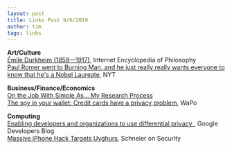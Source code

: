 ```yaml
---
layout: post
title: Links Post 9/6/2019
author: tim
tags: links
---
```


**Art/Culture**  
[Émile Durkheim \(1858—1917\)](https://www.iep.utm.edu/durkheim/), Internet Encyclopedia of Philosophy   
[Paul Romer went to Burning Man, and he just really really wants everyone to know that he's a Nobel Laureate](https://www.nytimes.com/2019/09/05/upshot/paul-romer-burning-man-nobel-economist.html), NYT  

**Business/Finance/Economics**  
[On the Job With Simple As… My Research Process](https://www.wallstreetoasis.com/forums/on-the-job-with-simple-as%E2%80%A6-my-research-process)  
[The spy in your wallet: Credit cards have a privacy problem](https://www.washingtonpost.com/technology/2019/08/26/spy-your-wallet-credit-cards-have-privacy-problem/?noredirect=on), WaPo  

**Computing**  
[Enabling developers and organizations to use differential privacy ](https://developers.googleblog.com/2019/09/enabling-developers-and-organizations.html), Google Developers Blog  
[Massive iPhone Hack Targets Uyghurs](https://www.schneier.com/blog/archives/2019/09/massive_iphone_.html), Schneier on Security    
